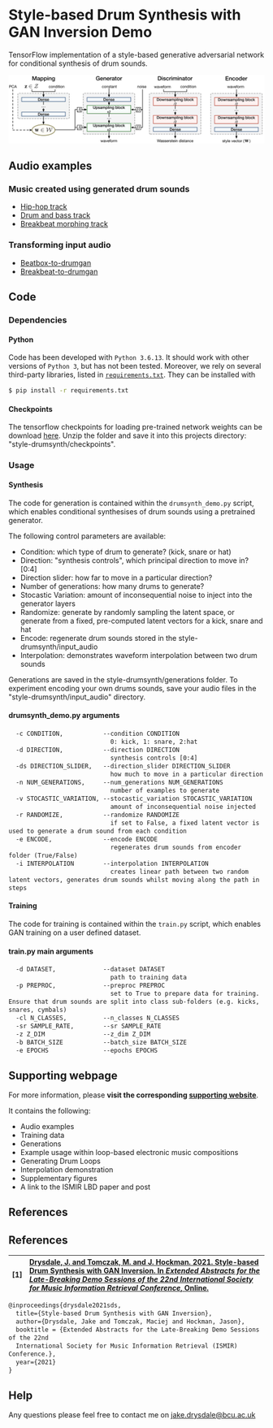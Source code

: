 # Style-based Drum Synthesis with GAN Inversion Demo
TensorFlow implementation of a style-based generative adversarial network for conditional synthesis of drum sounds.

![Overview of proposed style-based drum synthesis system](ADS.png)

## Audio examples

### Music created using generated drum sounds

* [Hip-hop track](https://soundcloud.com/beatsbygan/hip-hop-beat)
* [Drum and bass track](https://soundcloud.com/beatsbygan/drum-and-bass)
* [Breakbeat morphing track](https://soundcloud.com/beatsbygan/bb-morphing)

### Transforming input audio

* [Beatbox-to-drumgan](https://soundcloud.com/beatsbygan/beatbox-to-gan)
* [Breakbeat-to-drumgan](https://soundcloud.com/beatsbygan/hiphop-to-gan)


## Code

### Dependencies

#### Python

Code has been developed with `Python 3.6.13`. It should work with other versions of `Python 3`, but has not been tested. Moreover, we rely on several third-party libraries, listed in [`requirements.txt`](requirements.txt). They can be installed with

```bash
$ pip install -r requirements.txt
```

#### Checkpoints

The tensorflow checkpoints for loading pre-trained network weights can be download [here](https://drive.google.com/drive/folders/11v5-xXhPa6Rv6t5V2koeOM9MLdrxvWM9?usp=sharing). Unzip the folder and save it into this projects directory: "style-drumsynth/checkpoints".

### Usage

#### Synthesis

The code for generation is contained within the `drumsynth_demo.py` script, which enables conditional synthesises of drum sounds using a pretrained generator.

The following control parameters are available:
* Condition: which type of drum to generate? (kick, snare or hat) 
* Direction: "synthesis controls", which principal direction to move in? [0:4]
* Direction slider: how far to move in a particular direction?
* Number of generations: how many drums to generate?
* Stocastic Variation: amount of inconsequential noise to inject into the generator layers
* Randomize: generate by randomly sampling the latent space, or generate from a fixed, pre-computed latent vectors for a kick, snare and hat
* Encode: regenerate drum sounds stored in the style-drumsynth/input_audio
* Interpolation: demonstrates waveform interpolation between two drum sounds

Generations are saved in the style-drumsynth/generations folder.
To experiment encoding your own drums sounds, save your audio files in the "style-drumsynth/input_audio" directory.


#### drumsynth_demo.py arguments

```
  -c CONDITION,           --condition CONDITION
                            0: kick, 1: snare, 2:hat
  -d DIRECTION,           --direction DIRECTION
                            synthesis controls [0:4]
  -ds DIRECTION_SLIDER,   --direction_slider DIRECTION_SLIDER
                            how much to move in a particular direction
  -n NUM_GENERATIONS,     --num_generations NUM_GENERATIONS
                            number of examples to generate
  -v STOCASTIC_VARIATION, --stocastic_variation STOCASTIC_VARIATION
                            amount of inconsequential noise injected
  -r RANDOMIZE,           --randomize RANDOMIZE
                            if set to False, a fixed latent vector is used to generate a drum sound from each condition
  -e ENCODE,              --encode ENCODE
                            regenerates drum sounds from encoder folder (True/False)
  -i INTERPOLATION        --interpolation INTERPOLATION
                            creates linear path between two random latent vectors, generates drum sounds whilst moving along the path in steps                 
```

#### Training

The code for training is contained within the `train.py` script, which enables GAN training on a user defined dataset.

#### train.py main arguments

```
  -d DATASET,             --dataset DATASET
                            path to training data
  -p PREPROC,             --preproc PREPROC
                            set to True to prepare data for training. Ensure that drum sounds are split into class sub-folders (e.g. kicks, snares, cymbals)
  -cl N_CLASSES,          --n_classes N_CLASSES
  -sr SAMPLE_RATE,        --sr SAMPLE_RATE
  -z Z_DIM                --z_dim Z_DIM
  -b BATCH_SIZE           --batch_size BATCH_SIZE
  -e EPOCHS               --epochs EPOCHS
```



## Supporting webpage



For more information, please **visit the corresponding [supporting website](https://jake-drysdale.github.io/blog/stylegan-drumsynth/)**.

It contains the following:
  * Audio examples
  * Training data
  * Generations
  * Example usage within loop-based electronic music compositions
  * Generating Drum Loops
  * Interpolation demonstration
  * Supplementary figures
  * A link to the ISMIR LBD paper and post




## References

## References

| **[1]** |                  **[Drysdale, J. and Tomczak, M. and J. Hockman. 2021. Style-based Drum Synthesis with GAN Inversion. In *Extended Abstracts for the Late-Breaking Demo Sessions of the 22nd International Society for Music Information Retrieval Conference*, Online.](https://archives.ismir.net/ismir2021/latebreaking/000041.pdf)**|
| :---- | :--- |

```
@inproceedings{drysdale2021sds,
  title={Style-based Drum Synthesis with GAN Inversion},
  author={Drysdale, Jake and Tomczak, Maciej and Hockman, Jason},
  booktitle = {Extended Abstracts for the Late-Breaking Demo Sessions of the 22nd
  International Society for Music Information Retrieval (ISMIR) Conference.},
  year={2021}
}
```

## Help

Any questions please feel free to contact me on jake.drysdale@bcu.ac.uk


